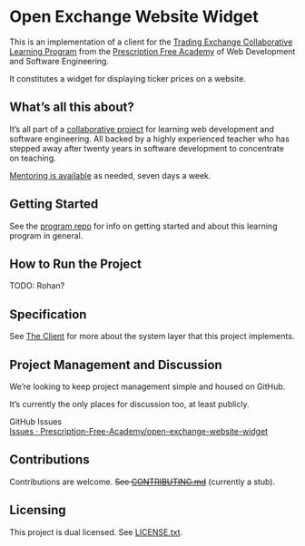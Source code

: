 
# Open Exchange Website Widget

This is an implementation of a client for the [Trading Exchange Collaborative Learning Program](https://github.com/pecknigel/trading-exchange-collaborative-learning) from the [Prescription Free Academy](https://prescriptionfree.academy/) of Web Development and Software Engineering.

It constitutes a widget for displaying ticker prices on a website.

## What’s all this about?

It’s all part of a [collaborative project](https://github.com/pecknigel/trading-exchange-collaborative-learning) for learning web development and software engineering. All backed by a highly experienced teacher who has stepped away after twenty years in software development to concentrate on teaching.

[Mentoring is available](https://prescriptionfree.academy/) as needed, seven days a week.

## Getting Started

See the [program repo](https://github.com/pecknigel/trading-exchange-collaborative-learning) for info on getting started and about this learning program in general.

## How to Run the Project

TODO: Rohan?

## Specification

See [The Client](https://github.com/pecknigel/trading-exchange-collaborative-learning/blob/main/System-Architecture.md#the-client) for more about the system layer that this project implements.

## Project Management and Discussion

We’re looking to keep project management simple and housed on GitHub.

It’s currently the only places for discussion too, at least publicly.

GitHub Issues    
[Issues · Prescription-Free-Academy/open-exchange-website-widget](https://github.com/Prescription-Free-Academy/open-exchange-website-widget/issues)

## Contributions

Contributions are welcome. ~~See [CONTRIBUTING.md](CONTRIBUTING.md)~~ (currently a stub).

## Licensing

This project is dual licensed. See [LICENSE.txt](LICENSE.txt).
